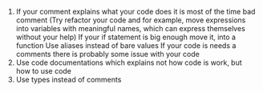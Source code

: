 1. If your comment explains what your code does it is most of the time bad comment
    (Try refactor your code and for example, move expressions into variables with meaningful names,
    which can express themselves without your help) 
    If your if statement is big enough move it, into a function
    Use aliases instead of bare values
    If your code is needs a comments there is probably some issue with your code
2. Use code documentations which explains not how code is work, but how to use code
3. Use types instead of comments
